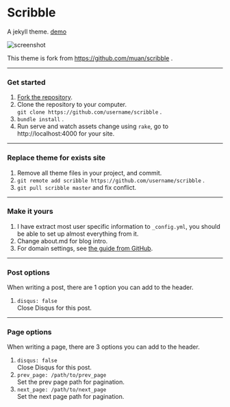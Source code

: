 Scribble
========

A jekyll theme. [demo](http://chloerei.com/scribble/2013/05/06/placeholder-post/)
<br />

![screenshot](http://scribble.muan.co/images/screenshot.png)

This theme is fork from https://github.com/muan/scribble .

---

### Get started

1. [Fork the repository](https://github.com/chloerei/scribble/fork).
2. Clone the repository to your computer.<br /> `git clone https://github.com/username/scribble` .
3. `bundle install` .
4. Run serve and watch assets change using `rake`, go to http://localhost:4000 for your site.

---

### Replace theme for exists site

1. Remove all theme files in your project, and commit.
2. `git remote add scribble https://github.com/username/scribble` .
3. `git pull scribble master` and fix conflict.

---

### Make it yours

1. I have extract most user specific information to `_config.yml`, you should be able to set up almost everything from it.
2. Change about.md for blog intro.
3. For domain settings, see [the guide from GitHub](https://help.github.com/articles/setting-up-a-custom-domain-with-pages).

---

### Post options

When writing a post, there are 1 option you can add to the header.

1. `disqus: false`<br />
   Close Disqus for this post.

---

### Page options

When writing a page, there are 3 options you can add to the header.

1. `disqus: false`<br />
   Close Disqus for this post.
2. `prev_page: /path/to/prev_page`<br />
   Set the prev page path for pagination.
3. `next_page: /path/to/next_page`<br />
   Set the next page path for pagination.
